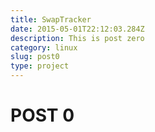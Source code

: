 ```yaml
---
title: SwapTracker
date: 2015-05-01T22:12:03.284Z
description: This is post zero
category: linux
slug: post0
type: project
---
```


# POST 0